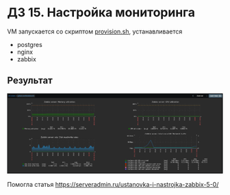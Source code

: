 # ДЗ 15. Настройка мониторинга

VM запускается со скриптом [provision.sh](provision.sh), устанавливается 
  - postgres
  - nginx
  - zabbix

## Результат
![1](pic1.png)


Помогла статья https://serveradmin.ru/ustanovka-i-nastrojka-zabbix-5-0/





